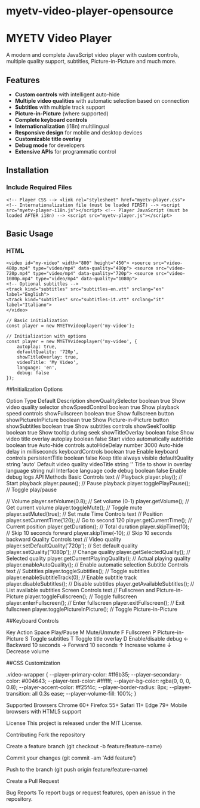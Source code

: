 # myetv-video-player-opensource

# MYETV Video Player

A modern and complete JavaScript video player with custom controls, multiple quality support, subtitles, Picture-in-Picture and much more.

## Features

- **Custom controls** with intelligent auto-hide
- **Multiple video qualities** with automatic selection based on connection
- **Subtitles** with multiple track support
- **Picture-in-Picture** (where supported)
- **Complete keyboard controls**
- **Internationalization** (i18n) multilingual
- **Responsive design** for mobile and desktop devices
- **Customizable title overlay**
- **Debug mode** for developers
- **Extensive APIs** for programmatic control

## Installation

### Include Required Files

```<!-- Player CSS --> <link rel="stylesheet" href="myetv-player.css"> <!-- Internationalization file (must be loaded FIRST) --> <script src="myetv-player-i18n.js"></script> <!-- Player JavaScript (must be loaded AFTER i18n) --> <script src="myetv-player.js"></script>```

## Basic Usage

### HTML

```
<video id="my-video" width="800" height="450"> <source src="video-480p.mp4" type="video/mp4" data-quality="480p"> <source src="video-720p.mp4" type="video/mp4" data-quality="720p"> <source src="video-1080p.mp4" type="video/mp4" data-quality="1080p">
<!-- Optional subtitles -->
<track kind="subtitles" src="subtitles-en.vtt" srclang="en" label="English">
<track kind="subtitles" src="subtitles-it.vtt" srclang="it" label="Italiano">
</video>

// Basic initialization
const player = new MYETVvideoplayer('my-video');

// Initialization with options
const player = new MYETVvideoplayer('my-video', {
    autoplay: true,
    defaultQuality: '720p',
    showTitleOverlay: true,
    videoTitle: 'My Video',
    language: 'en',
    debug: false
});
```

##Initialization Options

Option	            Type    Default    Description
showQualitySelector	boolean	true	Show video quality selector
showSpeedControl	boolean	true	Show playback speed controls
showFullscreen	boolean	true	Show fullscreen button
showPictureInPicture	boolean	true	Show Picture-in-Picture button
showSubtitles	boolean	true	Show subtitles controls
showSeekTooltip	boolean	true	Show tooltip during seek
showTitleOverlay	boolean	false	Show video title overlay
autoplay	boolean	false	Start video automatically
autoHide	boolean	true	Auto-hide controls
autoHideDelay	number	3000	Auto-hide delay in milliseconds
keyboardControls	boolean	true	Enable keyboard controls
persistentTitle	boolean	false	Keep title always visible
defaultQuality	string	'auto'	Default video quality
videoTitle	string	''	Title to show in overlay
language	string	null	Interface language code
debug	boolean	false	Enable debug logs
API Methods
Basic Controls
text
// Playback
player.play();                     // Start playback
player.pause();                    // Pause playback
player.togglePlayPause();          // Toggle play/pause

// Volume
player.setVolume(0.8);            // Set volume (0-1)
player.getVolume();               // Get current volume
player.toggleMute();              // Toggle mute
player.setMuted(true);            // Set mute
Time Controls
text
// Position
player.setCurrentTime(120);       // Go to second 120
player.getCurrentTime();          // Current position
player.getDuration();             // Total duration
player.skipTime(10);              // Skip 10 seconds forward
player.skipTime(-10);             // Skip 10 seconds backward
Quality Controls
text
// Video quality
player.setDefaultQuality('720p'); // Set default quality
player.setQuality('1080p');       // Change quality
player.getSelectedQuality();      // Selected quality
player.getCurrentPlayingQuality(); // Actual playing quality
player.enableAutoQuality();       // Enable automatic selection
Subtitle Controls
text
// Subtitles
player.toggleSubtitles();         // Toggle subtitles
player.enableSubtitleTrack(0);    // Enable subtitle track
player.disableSubtitles();        // Disable subtitles
player.getAvailableSubtitles();   // List available subtitles
Screen Controls
text
// Fullscreen and Picture-in-Picture
player.toggleFullscreen();        // Toggle fullscreen
player.enterFullscreen();         // Enter fullscreen
player.exitFullscreen();          // Exit fullscreen
player.togglePictureInPicture();  // Toggle Picture-in-Picture

##Keyboard Controls

Key    Action
Space	Play/Pause
M	Mute/Unmute
F	Fullscreen
P	Picture-in-Picture
S	Toggle subtitles
T	Toggle title overlay
D	Enable/disable debug
←	Backward 10 seconds
→	Forward 10 seconds
↑	Increase volume
↓	Decrease volume

##CSS Customization

.video-wrapper {
    --player-primary-color: #ff6b35;
    --player-secondary-color: #004643;
    --player-text-color: #ffffff;
    --player-bg-color: rgba(0, 0, 0, 0.8);
    --player-accent-color: #f25f4c;
    --player-border-radius: 8px;
    --player-transition: all 0.3s ease;
    --player-volume-fill: 100%;
}

Supported Browsers
Chrome 60+
Firefox 55+
Safari 11+
Edge 79+
Mobile browsers with HTML5 support

License
This project is released under the MIT License.

Contributing
Fork the repository

Create a feature branch (git checkout -b feature/feature-name)

Commit your changes (git commit -am 'Add feature')

Push to the branch (git push origin feature/feature-name)

Create a Pull Request

Bug Reports
To report bugs or request features, open an issue in the repository.

